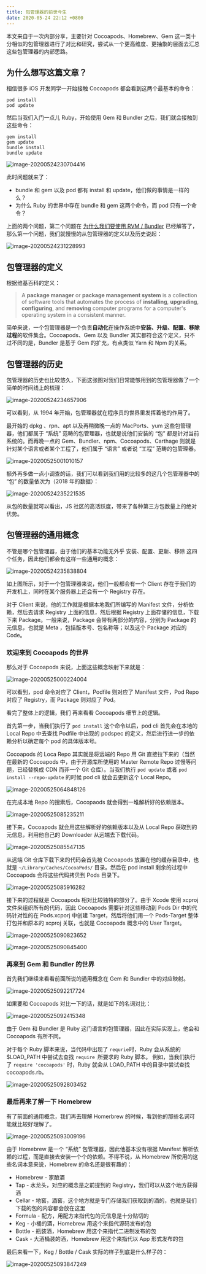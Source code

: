```yaml
---
title: 包管理器的前世今生
date: 2020-05-24 22:12 +0800
---
```


本文来自于一次内部分享，主要针对 Cocoapods、Homebrew、Gem 这一类十分相似的包管理器进行了对比和研究，尝试从一个更高维度、更抽象的层面去汇总这些包管理器的内部思路。

<!--more-->

## 为什么想写这篇文章？

相信很多 iOS 开发同学一开始接触 Cocoapods 都会看到这两个最基本的命令：

```shell
pod install
pod update
```

然后当我们入门一点儿 Ruby，开始使用 Gem 和 Bundler 之后，我们就会接触到这些命令：

```shell
gem install
gem update
bundle install
bundle update
```

![image-20200524230704416](../assets/images/2020-05-24-lets-talk-about-package-manager/image-20200524230704416.jpg)

此时问题就来了：

- bundle 和 gem 以及 pod 都有 install 和 update，他们做的事情是一样的么？
- 为什么 Ruby 的世界中存在 bundle 和 gem 这两个命令，而 pod 只有一个命令？

上面的两个问题，第二个问题在 [为什么我们要使用 RVM / Bundler](https://forelax.space/why-we-use-rvm-and-bundler/) 已经解答了，那么第一个问题，我们就慢慢的从包管理器的定义以及历史说起：

![image-20200524231228993](../assets/images/2020-05-24-lets-talk-about-package-manager/image-20200524231228993.jpg)

## 包管理器的定义

根据维基百科的定义：

> A **package manager** or **package management system** is a collection of software tools that automates the process of **installing**, **upgrading**, **configuring**, and **removing** computer programs for a computer's operating system in a consistent manner.

简单来说，一个包管理器是一个负责**自动化**在操作系统中**安装、升级、配置、移除过程**的软件集合。Cocoapods、Gem 以及 Bundler 其实都符合这个定义，只不过不同的是，Bundler 是基于 Gem 的扩充，有点类似 Yarn 和 Npm 的关系。

## 包管理器的历史

包管理器的历史也比较悠久，下面这张图对我们日常能够用到的包管理器做了一个简单的时间线上的梳理：

![image-20200524234657906](../assets/images/2020-05-24-lets-talk-about-package-manager/image-20200524234657906.jpg)

可以看到，从 1994 年开始，包管理器就在程序员的世界里发挥着他的作用了。

最开始的 dpkg 、rpn、apt 以及再稍微晚一点的 MacPorts、yum 这些包管理器，他们都属于 “系统” 范畴的包管理器，也就是说他们安装的 “包” 都是针对当前系统的。而再晚一点的 Gem、Bundler、npm、Cocoapods、Carthage 则就是针对某个语言或者某个工程了，他们属于 “语言” 或者说 “工程” 范畴的包管理器。

![image-20200525001010157](../assets/images/2020-05-24-lets-talk-about-package-manager/image-20200525001010157.jpg)

额外再多做一点小调查的话，我们可以看到我们用的比较多的这几个包管理器中的 “包” 的数量依次为（2018 年的数据）：

![image-20200524235221535](../assets/images/2020-05-24-lets-talk-about-package-manager/image-20200524235221535.jpg)

从包的数量就可以看出，JS 社区的高活跃度，带来了各种第三方包数量上的绝对优势。

## 包管理器的通用概念

不管是哪个包管理器，由于他们的基本功能无外乎 安装、配置、更新、移除 这四个任务，因此他们都会有这样一些通用的概念：

![image-20200524235838804](../assets/images/2020-05-24-lets-talk-about-package-manager/image-20200524235838804.jpg)

如上图所示，对于一个包管理器来说，他们一般都会有一个 Client 存在于我们的开发机上，同时在某个服务器上还会有一个 Registry 存在。

对于 Client 来说，他的工作就是根据本地我们所编写的 Manifest 文件，分析依赖，然后去请求 Registry 上面的信息，然后根据 Registry 上面存储的信息，下载下来 Package。一般来说，Package 会带有两部分的内容，分别为 Package 的元信息，也就是 Meta ，包括版本号、包名称等；以及这个 Package 对应的 Code。

### 欢迎来到 Cocoapods 的世界

那么对于 Cocoapods 来说，上面这些概念映射下来就是：

![image-20200525000224004](../assets/images/2020-05-24-lets-talk-about-package-manager/image-20200525000224004.jpg)

可以看到，pod 命令对应了 Client，Podfile 则对应了 Manifest 文件，Pod Repo 对应了 Registry，而 Package 则对应了 Pod。

看完了整体上的逻辑，我们 再来看看 Cocoapods 细节上的逻辑。

首先第一步，当我们执行了 `pod install` 这个命令以后，pod cli 首先会在本地的 Local Repo 中去查找 Podfile 中出现的 podspec 的定义，然后进行进一步的依赖分析以确定每个 pod 的具体版本号。

Cocoapods 的 Loca Repo 其实就是将远端的 Repo 用 Git 直接拉下来的（当然在最新的 Cocoapods 中，由于开源库所使用的 Master Remote Repo 过慢等问题，已经替换成 CDN 而非一个 Git 仓库）。当我们执行 `pod update` 或者 `pod install --repo-update` 的时候 pod cli 就会去更新这个 Local Repo。

![image-20200525064848126](../assets/images/2020-05-24-lets-talk-about-package-manager/image-20200525064848126.jpg)

在完成本地 Repo 的搜索后，Cocopaods 就会得到一堆解析好的依赖版本。

![image-20200525085235211](../assets/images/2020-05-24-lets-talk-about-package-manager/image-20200525085235211.jpg)

接下来，Cocoapods 就会用这些解析好的依赖版本以及从 Local Repo 获取到的元信息，利用他自己的 Downloader 从远端去下载代码。

![image-20200525085547135](../assets/images/2020-05-24-lets-talk-about-package-manager/image-20200525085547135.jpg)

从远端 Git 仓库下载下来的代码会首先被 Cocoapods 放置在他的缓存目录中，也就是 `~/Library/Caches/CocoaPods/` 目录。然后在 pod install 剩余的过程中 Cocoapods 会将这些代码拷贝到 Pods 目录下。

![image-20200525085916282](../assets/images/2020-05-24-lets-talk-about-package-manager/image-20200525085916282.jpg)

接下来的过程就是 Cocoapods 相对比较独特的部分了。由于 Xcode 使用 xcproj 文件来组织所有的代码，因此 Cocoapods 需要针对这些移动到 Pods Dir 中的代码针对性的在 Pods.xcporj 中创建 Target，然后将他们用一个 Pods-Target 整体打包并和原本的 xcproj 关联，也就是 Cocoapods 概念中的 User Target。

![image-20200525090823652](../assets/images/2020-05-24-lets-talk-about-package-manager/image-20200525090823652.jpg)



![image-20200525090845400](../assets/images/2020-05-24-lets-talk-about-package-manager/image-20200525090845400.jpg)

### 再来到 Gem 和 Bundler 的世界

首先我们继续来看看前面所说的通用概念在 Gem 和 Bundler 中的对应映射。

![image-20200525092217724](../assets/images/2020-05-24-lets-talk-about-package-manager/image-20200525092217724.jpg)

如果要和 Cocoapods 对比一下的话，就是如下的名词对比：

![image-20200525092415348](../assets/images/2020-05-24-lets-talk-about-package-manager/image-20200525092415348.jpg)

由于 Gem 和 Bundler 是 Ruby 这门语言的包管理器，因此在实际实现上，他会和 Cocoapods 有所不同。

对于每个 Ruby 脚本来说，当代码中出现了 `requrie`时，Ruby 会从系统的 $LOAD_PATH 中尝试去查找 `require `所要求的 Ruby 脚本。 例如，当我们执行了 `require 'cocoapods'` 时，Ruby 就会从 LOAD_PATH 中的目录中尝试查找 cocoapods.rb。

![image-20200525092803452](../assets/images/2020-05-24-lets-talk-about-package-manager/image-20200525092803452.jpg)

### 最后再来了解一下 Homebrew

有了前面的通用概念，我们再去理解 Homerbrew 的时候，看到他的那些名词可能就比较好理解了。

![image-20200525093009196](../assets/images/2020-05-24-lets-talk-about-package-manager/image-20200525093009196.jpg)

由于 Homebrew 是一个 “系统” 包管理器，因此他基本没有根据 Manifest 解析依赖的过程，而是直接去安装一个个的依赖。不得不说，从 Homebrew 所使用的这些名词本意来说，Homebrew 的命名还是很有趣的：

- Homebrew - 家酿酒
- Tap - 水龙头，对应的概念是之前提到的 Registry，我们可以从这个地方获得酒
- Cellar - 地窖，酒窖，这个地方就是专门存储我们获取到的酒的，也就是我们下载的包的内容都会放在这里
- Formula - 配方，用配方来指代包的元信息是十分贴切的
- Keg - 小桶的酒，Homebrew 用这个来指代源码发布的包
- Bottle - 瓶装酒，Homebrew 用这个来指代二进制发布的包
- Cask - 大酒桶装的酒，Homebrew 用这个来指代以 App 形式发布的包

最后来看一下，Keg / Bottle / Cask 实际的样子到底是什么样子的：

![image-20200525093847249](../assets/images/2020-05-24-lets-talk-about-package-manager/image-20200525093847249.jpg)
